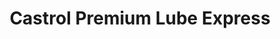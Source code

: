 ---
title: "Castrol Premium Lube Express"
url: /seneca/castrol-premium-lube-express/
shop: car repair
---